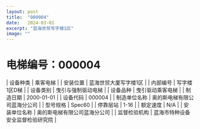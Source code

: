 ```yaml
---
layout: post
title:  "000004"
date:   2024-03-01
excerpt: "蓝海世贸写字楼1区"
image: ""
---
```


# 电梯编号：000004

| 设备种类     | 乘客电梯                             |
| 安装位置     | 蓝海世贸大厦写字楼1区                 |
| 内部编号     | 写字楼1区D梯                 |
| 设备类别     | 曳引与强制驱动电梯               |
| 设备品种     | 曳引驱动乘客电梯                 |
| 制造日期     | 2000-01-01                 |
| 设备代码     | 000004                  |
| 制造单位名称 | 奥的斯电梯有限公司蓝海分公司             |
| 型号规格     | Spec60                           |
| 停靠层站     | 1-16                           |
| 额定速度     | N/A                           |
| 安装单位名称 | 奥的斯电梯有限公司蓝海分公司 |
| 监督检验机构 | 蓝海市特种设备安全监督检验研究院 |

